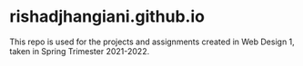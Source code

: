 # rishadjhangiani.github.io

This repo is used for the projects and assignments created in Web Design 1, taken in Spring Trimester 2021-2022. 
